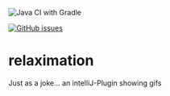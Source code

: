 ![Java CI with Gradle](https://github.com/cclausen/relaximation/workflows/Java%20CI%20with%20Gradle/badge.svg)

[![GitHub issues](https://img.shields.io/github/issues/cclausen/relaximation)](https://github.com/cclausen/relaximation/issues)

# relaximation

Just as a joke... an intelliJ-Plugin showing gifs

